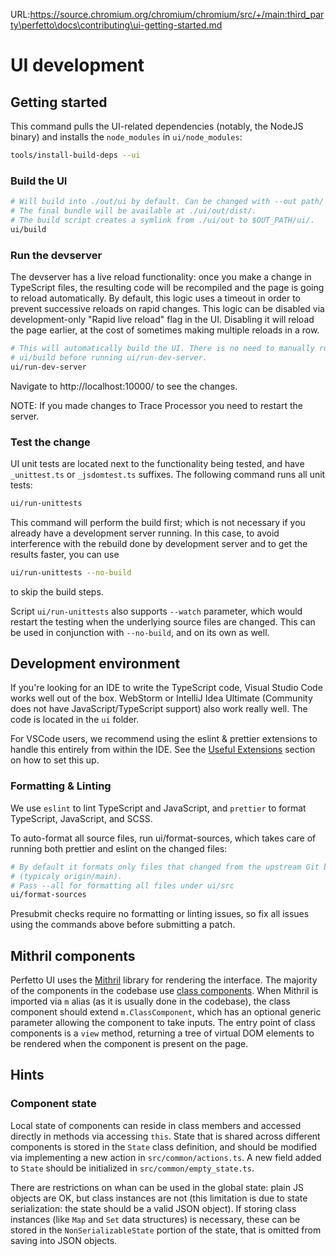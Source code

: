 URL:https://source.chromium.org/chromium/chromium/src/+/main:third_party\perfetto\docs\contributing\ui-getting-started.md
# UI development

## Getting started

This command pulls the UI-related dependencies (notably, the NodeJS binary)
and installs the `node_modules` in `ui/node_modules`:

```bash
tools/install-build-deps --ui
```

### Build the UI

```bash
# Will build into ./out/ui by default. Can be changed with --out path/
# The final bundle will be available at ./ui/out/dist/.
# The build script creates a symlink from ./ui/out to $OUT_PATH/ui/.
ui/build
```

### Run the devserver

The devserver has a live reload functionality: once you make a change in
TypeScript files, the resulting code will be recompiled and the page is going to
reload automatically. By default, this logic uses a timeout in order to prevent
successive reloads on rapid changes. This logic can be disabled via
development-only "Rapid live reload" flag in the UI. Disabling it will reload
the page earlier, at the cost of sometimes making multiple reloads in a row.

```bash
# This will automatically build the UI. There is no need to manually run
# ui/build before running ui/run-dev-server.
ui/run-dev-server
```

Navigate to http://localhost:10000/ to see the changes.

NOTE: If you made changes to Trace Processor you need to restart the server.

### Test the change

UI unit tests are located next to the functionality being tested, and have
`_unittest.ts` or `_jsdomtest.ts` suffixes. The following command runs all unit
tests:

```bash
ui/run-unittests
```

This command will perform the build first; which is not necessary if you
already have a development server running. In this case, to avoid interference
with the rebuild done by development server and to get the results faster, you
can use

```bash
ui/run-unittests --no-build
```

to skip the build steps.

Script `ui/run-unittests` also supports `--watch` parameter, which would
restart the testing when the underlying source files are changed. This can be
used in conjunction with `--no-build`, and on its own as well.

## Development environment

If you're looking for an IDE to write the TypeScript code, Visual Studio Code
works well out of the box. WebStorm or IntelliJ Idea Ultimate (Community does
not have JavaScript/TypeScript support) also work really well. The code is
located in the `ui` folder.

For VSCode users, we recommend using the eslint & prettier extensions to handle
this entirely from within the IDE. See the
[Useful Extensions](#useful-extensions) section on how to set this up.

### Formatting & Linting

We use `eslint` to lint TypeScript and JavaScript, and `prettier` to format
TypeScript, JavaScript, and SCSS.

To auto-format all source files, run ui/format-sources, which takes care of
running both prettier and eslint on the changed files:

```bash
# By default it formats only files that changed from the upstream Git branch
# (typicaly origin/main).
# Pass --all for formatting all files under ui/src
ui/format-sources
```

Presubmit checks require no formatting or linting issues, so fix all issues
using the commands above before submitting a patch.

## Mithril components

Perfetto UI uses the [Mithril](https://mithril.js.org/) library for rendering
the interface. The majority of the components in the codebase use
[class components](https://mithril.js.org/components.html#classes). When Mithril
is imported via `m` alias (as it is usually done in the codebase), the class
component should extend `m.ClassComponent`, which has an optional generic
parameter allowing the component to take inputs. The entry point of class
components is a `view` method, returning a tree of virtual DOM elements to be
rendered when the component is present on the page.

## Hints

### Component state

Local state of components can reside in class members and accessed directly in
methods via accessing `this`. State that is shared across different components
is stored in the `State` class definition, and should be modified via
implementing a new action in `src/common/actions.ts`. A new field added to
`State` should be initialized in `src/common/empty_state.ts`.

There are restrictions on whan can be used in the global state: plain JS objects
are OK, but class instances are not (this limitation is due to state
serialization: the state should be a valid JSON object). If storing class
instances (like `Map` and `Set` data structures) is necessary, these can be
stored in the `NonSerializableState` portion of the state, that is omitted from
saving into JSON objects.

